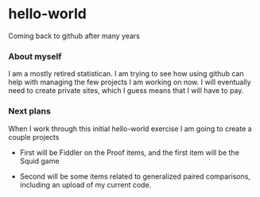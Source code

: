 # hello-world
Coming back to github after many years

### About myself

I am a mostly retired statistican.  I am trying to see how using github can help with managing the few projects I am working on now.  I will eventually need to create private sites, which I guess means that I will have to pay.

### Next plans

When I work through this initial hello-world exercise I am going to create a couple projects

* First will be Fiddler on the Proof items, and the first item will be the Squid game

* Second will be some items related to generalized paired comparisons, including an upload of my current code.
